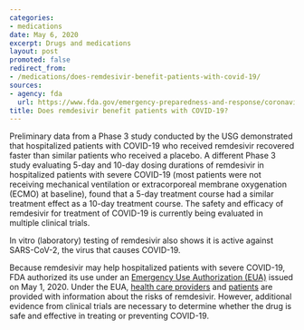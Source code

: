 ```yaml
---
categories:
- medications
date: May 6, 2020
excerpt: Drugs and medications
layout: post
promoted: false
redirect_from:
- /medications/does-remdesivir-benefit-patients-with-covid-19/
sources:
- agency: fda
  url: https://www.fda.gov/emergency-preparedness-and-response/coronavirus-disease-2019-covid-19/coronavirus-disease-2019-covid-19-frequently-asked-questions#5ebcd92778fc0
title: Does remdesivir benefit patients with COVID-19?
---
```


Preliminary data from a Phase 3 study conducted by the USG demonstrated that hospitalized patients with COVID-19 who received remdesivir recovered faster than similar patients who received a placebo. A different Phase 3 study evaluating 5-day and 10-day dosing durations of remdesivir in hospitalized patients with severe COVID-19 (most patients were not receiving mechanical ventilation or extracorporeal membrane oxygenation (ECMO) at baseline), found that a 5-day treatment course had a similar treatment effect as a 10-day treatment course. The safety and efficacy of remdesivir for treatment of COVID-19 is currently being evaluated in multiple clinical trials.

In vitro (laboratory) testing of remdesivir also shows it is active against SARS-CoV-2, the virus that causes COVID-19.

Because remdesivir may help hospitalized patients with severe COVID-19, FDA authorized its use under an [Emergency Use Authorization (EUA)](https://www.fda.gov/emergency-preparedness-and-response/mcm-legal-regulatory-and-policy-framework/emergency-use-authorization) issued on May 1, 2020. Under the EUA, [health care providers](https://www.fda.gov/media/137566/download) and [patients](https://www.fda.gov/media/137565/download) are provided with information about the risks of remdesivir. However, additional evidence from clinical trials are necessary to determine whether the drug is safe and effective in treating or preventing COVID-19.